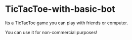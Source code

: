 # TicTacToe-with-basic-bot
Its a TicTacToe game you can play with friends or computer.

You can use it for non-commercial purposes!
